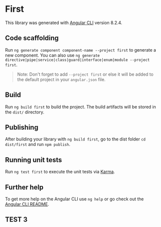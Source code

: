 # First

This library was generated with [Angular CLI](https://github.com/angular/angular-cli) version 8.2.4.

## Code scaffolding

Run `ng generate component component-name --project first` to generate a new component. You can also use `ng generate directive|pipe|service|class|guard|interface|enum|module --project first`.
> Note: Don't forget to add `--project first` or else it will be added to the default project in your `angular.json` file. 

## Build

Run `ng build first` to build the project. The build artifacts will be stored in the `dist/` directory.

## Publishing

After building your library with `ng build first`, go to the dist folder `cd dist/first` and run `npm publish`.

## Running unit tests

Run `ng test first` to execute the unit tests via [Karma](https://karma-runner.github.io).

## Further help

To get more help on the Angular CLI use `ng help` or go check out the [Angular CLI README](https://github.com/angular/angular-cli/blob/master/README.md).

## TEST 3

